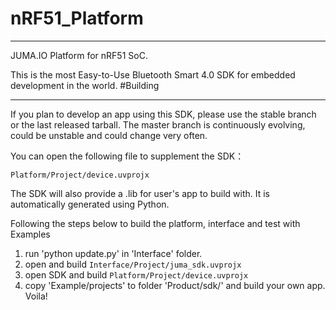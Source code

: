 # nRF51_Platform
******
JUMA.IO Platform for nRF51 SoC.

This is the most Easy-to-Use Bluetooth Smart 4.0 SDK for embedded development in the world.
#Building 
********

If you plan to develop an app using this SDK, please use the stable branch or the last released tarball. The master branch is continuously evolving, could be unstable and could change very often.


You can open the following file to supplement the SDK：

``
Platform/Project/device.uvprojx
``

The SDK will also provide a .lib for user's app to build with. It is automatically generated using Python.

Following the steps below to build the platform, interface and test with Examples

1. run 'python update.py' in 'Interface' folder. 
2. open and build
``
Interface/Project/juma_sdk.uvprojx
``
3. open SDK and build
``
Platform/Project/device.uvprojx
``
4. copy 'Example/projects' to folder 'Product/sdk/' and build your own app.
Voila!